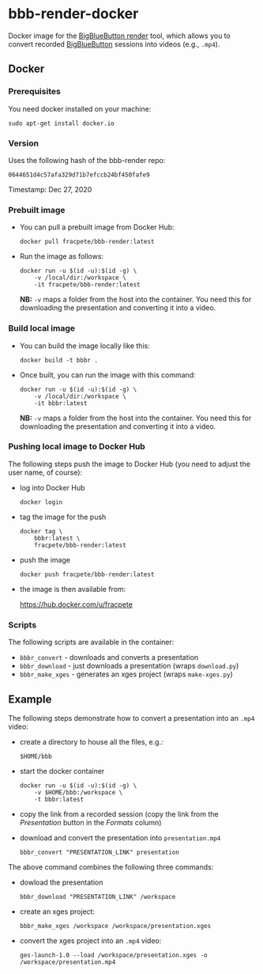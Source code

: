 # bbb-render-docker
Docker image for the [BigBlueButton render](https://github.com/plugorgau/bbb-render)
tool, which allows you to convert recorded [BigBlueButton](https://bigbluebutton.org/) 
sessions into videos (e.g., `.mp4`).


## Docker

### Prerequisites

You need docker installed on your machine:

```commandline
sudo apt-get install docker.io
```


### Version

Uses the following hash of the bbb-render repo:

```
0644651d4c57afa329d71b7efccb24bf450fafe9
```

Timestamp: Dec 27, 2020


### Prebuilt image

* You can pull a prebuilt image from Docker Hub:

  ```commandline
  docker pull fracpete/bbb-render:latest
  ```

* Run the image as follows:

  ```commandline
  docker run -u $(id -u):$(id -g) \
      -v /local/dir:/workspace \
      -it fracpete/bbb-render:latest
  ```

  **NB:** `-v` maps a folder from the host into the container. You need this 
  for downloading the presentation and converting it into a video.


### Build local image

* You can build the image locally like this:

  ```commandline
  docker build -t bbbr .
  ```

* Once built, you can run the image with this command:

  ```commandline
  docker run -u $(id -u):$(id -g) \
      -v /local/dir:/workspace \
      -it bbbr:latest
  ```

  **NB:** `-v` maps a folder from the host into the container. You need this 
  for downloading the presentation and converting it into a video.


### Pushing local image to Docker Hub

The following steps push the image to Docker Hub (you need to adjust 
the user name, of course):

* log into Docker Hub

  ```comandline
  docker login
  ```

* tag the image for the push

  ```commandline
  docker tag \
      bbbr:latest \
      fracpete/bbb-render:latest
  ```

* push the image

  ```commandline
  docker push fracpete/bbb-render:latest
  ```

* the image is then available from:

  https://hub.docker.com/u/fracpete


### Scripts

The following scripts are available in the container:

* `bbbr_convert` - downloads and converts a presentation
* `bbbr_download` - just downloads a presentation (wraps `download.py`)
* `bbbr_make_xges` - generates an xges project (wraps `make-xges.py`)


## Example

The following steps demonstrate how to convert a presentation into an `.mp4` video:

* create a directory to house all the files, e.g.:

  ```
  $HOME/bbb
  ```

* start the docker container

  ```commandline
  docker run -u $(id -u):$(id -g) \
      -v $HOME/bbb:/workspace \
      -t bbbr:latest
  ```

* copy the link from a recorded session (copy the link from the *Presentation* button in the *Formats* column)
* download and convert the presentation into `presentation.mp4` 

  ```commandline
  bbbr_convert "PRESENTATION_LINK" presentation
  ```

The above command combines the following three commands:

* dowload the presentation

  ```commandline
  bbbr_download "PRESENTATION_LINK" /workspace
  ```

* create an xges project:

  ```commandline
  bbbr_make_xges /workspace /workspace/presentation.xges
  ```

* convert the xges project into an `.mp4` video:

  ```commandline
  ges-launch-1.0 --load /workspace/presentation.xges -o /workspace/presentation.mp4
  ```

